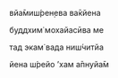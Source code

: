 вйа̄миш́рен̣ева ва̄кйена

буддхим̇ мохайасӣва ме

тад экам̇ вада ниш́читйа

йена ш́рейо ’хам а̄пнуйа̄м